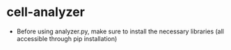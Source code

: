 # cell-analyzer

- Before using analyzer.py, make sure to install the necessary libraries (all accessible through pip installation)
